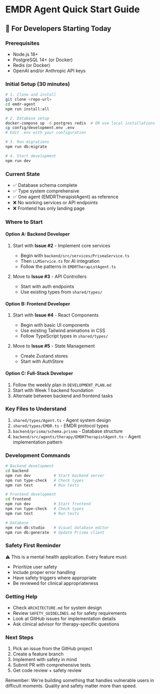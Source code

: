 # EMDR Agent Quick Start Guide

## 🚀 For Developers Starting Today

### Prerequisites
- Node.js 18+
- PostgreSQL 14+ (or Docker)
- Redis (or Docker)
- OpenAI and/or Anthropic API keys

### Initial Setup (30 minutes)
```bash
# 1. Clone and install
git clone <repo-url>
cd emdr-agent
npm run install:all

# 2. Database setup
docker-compose up -d postgres redis  # OR use local installations
cp config/development.env .env
# Edit .env with your configuration

# 3. Run migrations
npm run db:migrate

# 4. Start development
npm run dev
```

### Current State
- ✅ Database schema complete
- ✅ Type system comprehensive  
- ✅ One agent (EMDRTherapistAgent) as reference
- ❌ No working services or API endpoints
- ❌ Frontend has only landing page

### Where to Start

#### Option A: Backend Developer
1. Start with **Issue #2** - Implement core services
   - Begin with `backend/src/services/PrismaService.ts`
   - Then `LLMService.ts` for AI integration
   - Follow the patterns in `EMDRTherapistAgent.ts`

2. Move to **Issue #3** - API Controllers
   - Start with auth endpoints
   - Use existing types from `shared/types/`

#### Option B: Frontend Developer  
1. Start with **Issue #4** - React Components
   - Begin with basic UI components
   - Use existing Tailwind animations in CSS
   - Follow TypeScript types in `shared/types/`

2. Move to **Issue #5** - State Management
   - Create Zustand stores
   - Start with AuthStore

#### Option C: Full-Stack Developer
1. Follow the weekly plan in `DEVELOPMENT_PLAN.md`
2. Start with Week 1 backend foundation
3. Alternate between backend and frontend tasks

### Key Files to Understand
1. `shared/types/Agent.ts` - Agent system design
2. `shared/types/EMDR.ts` - EMDR protocol types
3. `backend/prisma/schema.prisma` - Database structure
4. `backend/src/agents/therapy/EMDRTherapistAgent.ts` - Agent implementation pattern

### Development Commands
```bash
# Backend development
cd backend
npm run dev          # Start backend server
npm run type-check   # Check types
npm run test         # Run tests

# Frontend development  
cd frontend
npm run dev          # Start frontend
npm run type-check   # Check types
npm run test         # Run tests

# Database
npm run db:studio    # Visual database editor
npm run db:generate  # Update Prisma client
```

### Safety First Reminder
⚠️ This is a mental health application. Every feature must:
- Prioritize user safety
- Include proper error handling
- Have safety triggers where appropriate
- Be reviewed for clinical appropriateness

### Getting Help
- Check `ARCHITECTURE.md` for system design
- Review `SAFETY_GUIDELINES.md` for safety requirements
- Look at GitHub issues for implementation details
- Ask clinical advisor for therapy-specific questions

### Next Steps
1. Pick an issue from the GitHub project
2. Create a feature branch
3. Implement with safety in mind
4. Submit PR with comprehensive tests
5. Get code review + safety review

Remember: We're building something that handles vulnerable users in difficult moments. Quality and safety matter more than speed.